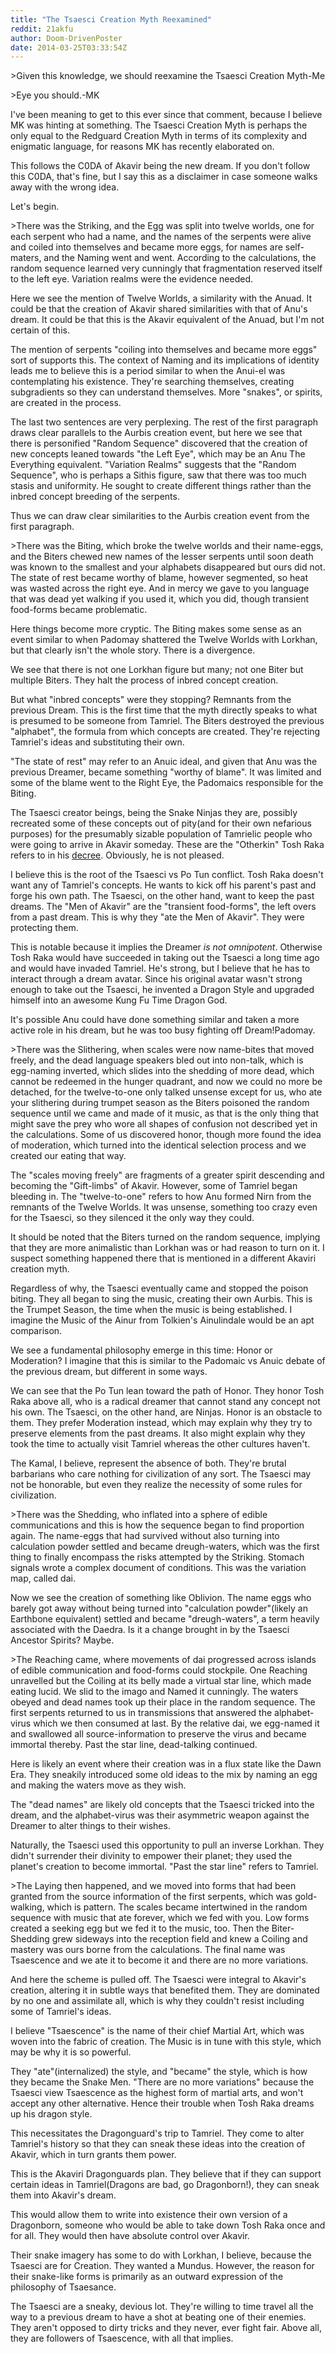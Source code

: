 ```yaml
---
title: "The Tsaesci Creation Myth Reexamined"
reddit: 21akfu
author: Doom-DrivenPoster
date: 2014-03-25T03:33:54Z
---
```


&gt;Given this knowledge, we should reexamine the Tsaesci Creation Myth-Me

&gt;Eye you should.-MK

I've been meaning to get to this ever since that comment, because I believe MK was hinting at something. The Tsaesci Creation Myth is perhaps the only equal to the Redguard Creation Myth in terms of its complexity and enigmatic language, for reasons MK has recently elaborated on. 

This follows the C0DA of Akavir being the new dream. If you don't follow this C0DA, that's fine, but I say this as a disclaimer in case someone walks away with the wrong idea.

Let's begin.

&gt;There was the Striking, and the Egg was split into twelve worlds, one for each serpent who had a name, and the names of the serpents were alive and coiled into themselves and became more eggs, for names are self-maters, and the Naming went and went. According to the calculations, the random sequence learned very cunningly that fragmentation reserved itself to the left eye. Variation realms were the evidence needed.

Here we see the mention of Twelve Worlds, a similarity with the Anuad. It could be that the creation of Akavir shared similarities with that of Anu's dream. It could be that this is the Akavir equivalent of the Anuad, but I'm not certain of this.

The mention of serpents "coiling into themselves and became more eggs" sort of supports this. The context of Naming and its implications of identity leads me to believe this is a period similar to when the Anui-el was contemplating his existence. They're searching themselves, creating subgradients so they can understand themselves. More "snakes", or spirits, are created in the process. 

The last two sentences are very perplexing. The rest of the first paragraph draws clear parallels to the Aurbis creation event, but here we see that there is personified "Random Sequence" discovered that the creation of new concepts leaned towards "the Left Eye", which may be an Anu The Everything equivalent. "Variation Realms" suggests that the "Random Sequence", who is perhaps a Sithis figure, saw that there was too much stasis and uniformity. He sought to create different things rather than the inbred concept breeding of the serpents. 

Thus we can draw clear similarities to the Aurbis creation event from the first paragraph. 

&gt;There was the Biting, which broke the twelve worlds and their name-eggs, and the Biters chewed new names of the lesser serpents until soon death was known to the smallest and your alphabets disappeared but ours did not. The state of rest became worthy of blame, however segmented, so heat was wasted across the right eye. And in mercy we gave to you language that was dead yet walking if you used it, which you did, though transient food-forms became problematic.

Here things become more cryptic. The Biting makes some sense as an event similar to when Padomay shattered the Twelve Worlds with Lorkhan, but that clearly isn't the whole story. There is a divergence. 

We see that there is not one Lorkhan figure but many; not one Biter but multiple Biters. They halt the process of inbred concept creation.

But what "inbred concepts" were they stopping? Remnants from the previous Dream. This is the first time that the myth directly speaks to what is presumed to be someone from Tamriel. The Biters destroyed the previous "alphabet", the formula from which concepts are created. They're rejecting Tamriel's ideas and substituting their own.

"The state of rest" may refer to an Anuic ideal, and given that Anu was the previous Dreamer, became something "worthy of blame". It was limited and some of the blame went to the Right Eye, the Padomaics responsible for the Biting.

The Tsaesci creator beings, being the Snake Ninjas they are, possibly recreated some of these concepts out of pity(and for their own nefarious purposes) for the presumably sizable population of Tamrielic people who were going to arrive in Akavir someday. These are the "Otherkin" Tosh Raka refers to in his [decree](http://www.reddit.com/r/teslore/comments/20vuww/akavir_says_to_the_otherkin_get_out/). Obviously, he is not pleased.

I believe this is the root of the Tsaesci vs Po Tun conflict. Tosh Raka doesn't want any of Tamriel's concepts. He wants to kick off his parent's past and forge his own path. The Tsaesci, on the other hand, want to keep the past dreams. The "Men of Akavir" are the "transient food-forms", the left overs from a past dream. This is why they "ate the Men of Akavir". They were protecting them.

This is notable because it implies the Dreamer *is not omnipotent*. Otherwise Tosh Raka would have succeeded in taking out the Tsaesci a long time ago and would have invaded Tamriel. He's strong, but I believe that he has to interact through a dream avatar. Since his original avatar wasn't strong enough to take out the Tsaesci, he invented a Dragon Style and upgraded himself into an awesome Kung Fu Time Dragon God.

It's possible Anu could have done something similar and taken a more active role in his dream, but he was too busy fighting off Dream!Padomay.

&gt;There was the Slithering, when scales were now name-bites that moved freely, and the dead language speakers bled out into non-talk, which is egg-naming inverted, which slides into the shedding of more dead, which cannot be redeemed in the hunger quadrant, and now we could no more be detached, for the twelve-to-one only talked unsense except for us, who ate your slithering during trumpet season as the Biters poisoned the random sequence until we came and made of it music, as that is the only thing that might save the prey who wore all shapes of confusion not described yet in the calculations. Some of us discovered honor, though more found the idea of moderation, which turned into the identical selection process and we created our eating that way.

 The "scales moving freely" are fragments of a greater spirit descending and becoming the "Gift-limbs" of Akavir. However, some of Tamriel began bleeding in. The "twelve-to-one" refers to how Anu formed Nirn from the remnants of the Twelve Worlds. It was unsense, something too crazy even for the Tsaesci, so they silenced it the only way they could.

It should be noted that the Biters turned on the random sequence, implying that they are more animalistic than Lorkhan was or had reason to turn on it. I suspect something happened there that is mentioned in a different Akaviri creation myth.

Regardless of why, the Tsaesci eventually came and stopped the poison biting. They all began to sing the music, creating their own Aurbis. This is the Trumpet Season, the time when the music is being established. I imagine the Music of the Ainur from Tolkien's Ainulindale would be an apt comparison.

We see a fundamental philosophy emerge in this time: Honor or Moderation? I imagine that this is similar to the Padomaic vs Anuic debate of the previous dream, but different in some ways.

We can see that the Po Tun lean toward the path of Honor. They honor Tosh Raka above all, who is a radical dreamer that cannot stand any concept not his own. The Tsaesci, on the other hand, are Ninjas. Honor is an obstacle to them. They prefer Moderation instead, which may explain why they try to preserve elements from the past dreams. It also might explain why they took the time to actually visit Tamriel whereas the other cultures haven't. 

The Kamal, I believe, represent the absence of both. They're brutal barbarians who care nothing for civilization of any sort. The Tsaesci may not be honorable, but even they realize the necessity of some rules for civilization.

&gt;There was the Shedding, who inflated into a sphere of edible communications and this is how the sequence began to find proportion again. The name-eggs that had survived without also turning into calculation powder settled and became dreugh-waters, which was the first thing to finally encompass the risks attempted by the Striking. Stomach signals wrote a complex document of conditions. This was the variation map, called dai.

Now we see the creation of something like Oblivion. The name eggs who barely got away without being turned into "calculation powder"(likely an Earthbone equivalent) settled and became "dreugh-waters", a term heavily associated with the Daedra. Is it a change brought in by the Tsaesci Ancestor Spirits? Maybe.

&gt;The Reaching came, where movements of dai progressed across islands of edible communication and food-forms could stockpile. One Reaching unravelled but the Coiling at its belly made a virtual star line, which made eating lucid. We slid to the imago and Named it cunningly. The waters obeyed and dead names took up their place in the random sequence. The first serpents returned to us in transmissions that answered the alphabet-virus which we then consumed at last. By the relative dai, we egg-named it and swallowed all source-information to preserve the virus and became immortal thereby. Past the star line, dead-talking continued.

Here is likely an event where their creation was in a flux state like the Dawn Era. They sneakily introduced some old ideas to the mix by naming an egg and making the waters move as they wish. 

The "dead names" are likely old concepts that the Tsaesci tricked into the dream, and the alphabet-virus was their asymmetric weapon against the Dreamer to alter things to their wishes.  

 Naturally, the Tsaesci used this opportunity to pull an inverse Lorkhan. They didn't surrender their divinity to empower their planet; they used the planet's creation to become immortal. "Past the star line" refers to Tamriel.

&gt;The Laying then happened, and we moved into forms that had been granted from the source information of the first serpents, which was gold-walking, which is pattern. The scales became intertwined in the random sequence with music that ate forever, which we fed with you. Low forms created a seeking egg but we fed it to the music, too. Then the Biter-Shedding grew sideways into the reception field and knew a Coiling and mastery was ours borne from the calculations. The final name was Tsaescence and we ate it to become it and there are no more variations.

And here the scheme is pulled off. The Tsaesci were integral to Akavir's creation, altering it in subtle ways that benefited them. They are dominated by no one and assimilate all, which is why they couldn't resist including some of Tamriel's ideas. 

I believe "Tsaescence" is the name of their chief Martial Art, which was woven into the fabric of creation. The Music is in tune with this style, which may be why it is so powerful. 

They "ate"(internalized) the style, and "became" the style, which is how they became the Snake Men. "There are no more variations" because the Tsaesci view Tsaescence as the highest form of martial arts, and won't accept any other alternative. Hence their trouble when Tosh Raka dreams up his dragon style.

This necessitates the Dragonguard's trip to Tamriel. They come to alter Tamriel's history so that they can sneak these ideas into the creation of Akavir, which in turn grants them power.

This is the Akaviri Dragonguards plan. They believe that if they can support certain ideas in Tamriel(Dragons are bad, go Dragonborn!), they can sneak them into Akavir's dream.

This would allow them to write into existence their own version of a Dragonborn, someone who would be able to take down Tosh Raka once and for all. They would then have absolute control over Akavir.

Their snake imagery has some to do with Lorkhan, I believe, because the Tsaesci are for Creation. They wanted a Mundus. However, the reason for their snake-like forms is primarily as an outward expression of the philosophy of Tsaesance. 

The Tsaesci are a sneaky, devious lot. They're willing to time travel all the way to a previous dream to have a shot at beating one of their enemies. They aren't opposed to dirty tricks and they never, ever fight fair. Above all, they are followers of Tsaescence, with all that implies.
